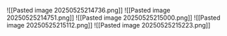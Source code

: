 ![[Pasted image 20250525214736.png]]
![[Pasted image 20250525214751.png]]
![[Pasted image 20250525215000.png]]
![[Pasted image 20250525215112.png]]
![[Pasted image 20250525215223.png]]